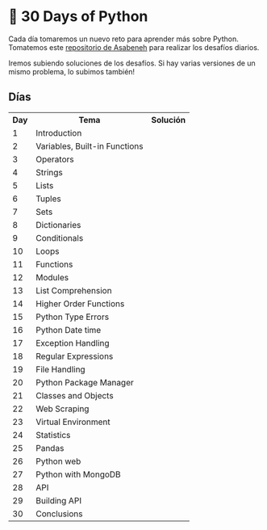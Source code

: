 # 📆 30 Days of Python

Cada día tomaremos un nuevo reto para aprender más sobre Python. Tomatemos este [repositorio de Asabeneh](https://github.com/Asabeneh/30-Days-Of-Python) para realizar los desafíos diarios.

Iremos subiendo soluciones de los desafíos. Si hay varias versiones de un mismo problema, lo subimos también!


## Días

<table align="center">
    <tr>
        <th>Day</th>
        <th>Tema</th>
        <th>Solución</th>
    </tr>
    <tr>
        <td>1</td>
        <td>Introduction</td>
        <td></td>
    </tr>
    <tr>
        <td>2</td>
        <td>Variables, Built-in Functions</td>
        <td></td>
    </tr>
    <tr>
        <td>3</td>
        <td>Operators</td>
        <td></td>
    </tr>
    <tr>
        <td>4</td>
        <td>Strings</td>
        <td></td>
    </tr>
    <tr>
        <td>5</td>
        <td>Lists</td>
        <td></td>
    </tr>
    <tr>
        <td>6</td>
        <td>Tuples</td>
        <td></td>
    </tr>
    <tr>
        <td>7</td>
        <td>Sets</td>
        <td></td>
    </tr>
    <tr>
        <td>8</td>
        <td>Dictionaries</td>
        <td></td>
    </tr>
    <tr>
        <td>9</td>
        <td>Conditionals</td>
        <td></td>
    </tr>
    <tr>
        <td>10</td>
        <td>Loops</td>
        <td></td>
    </tr>
    <tr>
        <td>11</td>
        <td>Functions</td>
        <td></td>
    </tr>
    <tr>
        <td>12</td>
        <td>Modules</td>
        <td></td>
    </tr>
    <tr>
        <td>13</td>
        <td>List Comprehension</td>
        <td></td>
    </tr>
    <tr>
        <td>14</td>
        <td>Higher Order Functions</td>
        <td></td>
    </tr>
    <tr>
        <td>15</td>
        <td>Python Type Errors</td>
        <td></td>
    </tr>
    <tr>
        <td>16</td>
        <td>Python Date time</td>
        <td></td>
    </tr>
    <tr>
        <td>17</td>
        <td>Exception Handling</td>
        <td></td>
    </tr>
    <tr>
        <td>18</td>
        <td>Regular Expressions</td>
        <td></td>
    </tr>
    <tr>
        <td>19</td>
        <td>File Handling</td>
        <td></td>
    </tr>
    <tr>
        <td>20</td>
        <td>Python Package Manager</td>
        <td></td>
    </tr>
    <tr>
        <td>21</td>
        <td>Classes and Objects</td>
        <td></td>
    </tr>
    <tr>
        <td>22</td>
        <td>Web Scraping</td>
        <td></td>
    </tr>
    <tr>
        <td>23</td>
        <td>Virtual Environment</td>
        <td></td>
    </tr>
    <tr>
        <td>24</td>
        <td>Statistics</td>
        <td></td>
    </tr>
    <tr>
        <td>25</td>
        <td>Pandas</td>
        <td></td>
    </tr>
    <tr>
        <td>26</td>
        <td>Python web</td>
        <td></td>
    </tr>
    <tr>
        <td>27</td>
        <td>Python with MongoDB</td>
        <td></td>
    </tr>
    <tr>
        <td>28</td>
        <td>API</td>
        <td></td>
    </tr>
    <tr>
        <td>29</td>
        <td>Building API</td>
        <td></td>
    </tr>
    <tr>
        <td>30</td>
        <td>Conclusions</td>
        <td></td>
    </tr>
</table>